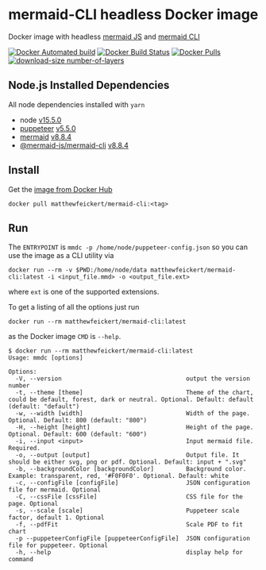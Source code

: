# mermaid-CLI headless Docker image

Docker image with headless [mermaid JS](https://mermaidjs.github.io/#/) and [mermaid CLI](https://github.com/mermaidjs/mermaid.cli)

[![Docker Automated build](https://img.shields.io/docker/automated/matthewfeickert/mermaid-cli.svg)](https://hub.docker.com/r/matthewfeickert/mermaid-cli/)
[![Docker Build Status](https://img.shields.io/docker/build/matthewfeickert/mermaid-cli.svg)](https://hub.docker.com/r/matthewfeickert/mermaid-cli/builds/)
[![Docker Pulls](https://img.shields.io/docker/pulls/matthewfeickert/mermaid-cli.svg)](https://hub.docker.com/r/matthewfeickert/mermaid-cli/)
[![download-size number-of-layers](https://images.microbadger.com/badges/image/matthewfeickert/mermaid-cli.svg)](https://microbadger.com/images/matthewfeickert/mermaid-cli)

## Node.js Installed Dependencies

All node dependencies installed with `yarn`


- node [v15.5.0](https://nodejs.org/dist/v15.5.0/docs/api/)
- [puppeteer](https://www.npmjs.com/package/puppeteer) [v5.5.0](https://www.npmjs.com/package/puppeteer/v/5.5.0)
- [mermaid](https://www.npmjs.com/package/mermaid) [v8.8.4](https://www.npmjs.com/package/mermaid/v/8.8.4)
- [@mermaid-js/mermaid-cli](https://www.npmjs.com/package/@mermaid-js/mermaid-cli) [v8.8.4](https://www.npmjs.com/package/@mermaid-js/mermaid-cli/v/8.8.4)

## Install

Get the [image from Docker Hub](https://hub.docker.com/r/matthewfeickert/mermaid-cli)

```
docker pull matthewfeickert/mermaid-cli:<tag>
```

## Run

The `ENTRYPOINT` is `mmdc -p /home/node/puppeteer-config.json` so you can use the image as a CLI utility via

```
docker run --rm -v $PWD:/home/node/data matthewfeickert/mermaid-cli:latest -i <input_file.mmd> -o <output_file.ext>
```

where `ext` is one of the supported extensions.

To get a listing of all the options just run

```
docker run --rm matthewfeickert/mermaid-cli:latest
```

as the Docker image `CMD` is `--help`.

```
$ docker run --rm matthewfeickert/mermaid-cli:latest
Usage: mmdc [options]

Options:
  -V, --version                                   output the version number
  -t, --theme [theme]                             Theme of the chart, could be default, forest, dark or neutral. Optional. Default: default (default: "default")
  -w, --width [width]                             Width of the page. Optional. Default: 800 (default: "800")
  -H, --height [height]                           Height of the page. Optional. Default: 600 (default: "600")
  -i, --input <input>                             Input mermaid file. Required.
  -o, --output [output]                           Output file. It should be either svg, png or pdf. Optional. Default: input + ".svg"
  -b, --backgroundColor [backgroundColor]         Background color. Example: transparent, red, '#F0F0F0'. Optional. Default: white
  -c, --configFile [configFile]                   JSON configuration file for mermaid. Optional
  -C, --cssFile [cssFile]                         CSS file for the page. Optional
  -s, --scale [scale]                             Puppeteer scale factor, default 1. Optional
  -f, --pdfFit                                    Scale PDF to fit chart
  -p --puppeteerConfigFile [puppeteerConfigFile]  JSON configuration file for puppeteer. Optional
  -h, --help                                      display help for command
```
